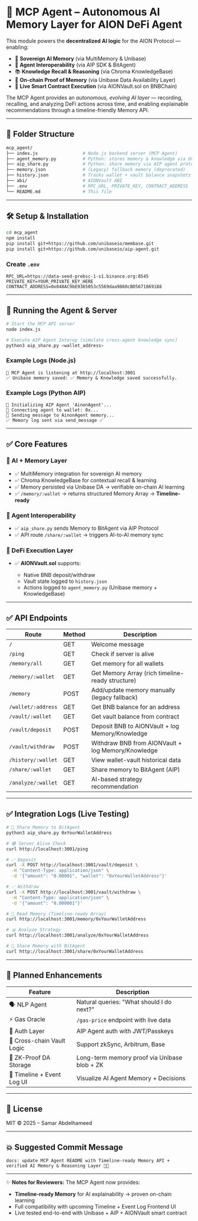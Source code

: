 # 🧠 MCP Agent – Autonomous AI Memory Layer for AION DeFi Agent

This module powers the **decentralized AI logic** for the AION Protocol — enabling:

- 🧠 **Sovereign AI Memory** (via MultiMemory & Unibase)
- 🧩 **Agent Interoperability** (via AIP SDK & BitAgent)
- 📚 **Knowledge Recall & Reasoning** (via Chroma KnowledgeBase)
- 💾 **On-chain Proof of Memory** (via Unibase Data Availability Layer)
- 🔐 **Live Smart Contract Execution** (via AIONVault.sol on BNBChain)

The MCP Agent provides an _autonomous, evolving AI layer_ — recording, recalling, and analyzing DeFi actions across time, and enabling explainable recommendations through a timeline-friendly Memory API.

---

## 📁 Folder Structure

```bash
mcp_agent/
├── index.js                 # Node.js backend server (MCP Agent)
├── agent_memory.py          # Python: stores memory & knowledge via Unibase SDK
├── aip_share.py             # Python: share memory via AIP agent protocol
├── memory.json              # (Legacy) fallback memory (deprecated)
├── history.json             # Tracks wallet + vault balance snapshots
├── abi/                     # AIONVault ABI
├── .env                     # RPC_URL, PRIVATE_KEY, CONTRACT_ADDRESS
└── README.md                # This file
```

---

## 🛠 Setup & Installation

```bash
cd mcp_agent
npm install
pip install git+https://github.com/unibaseio/membase.git
pip install git+https://github.com/unibaseio/aip-agent.git
```

### Create `.env`

```env
RPC_URL=https://data-seed-prebsc-1-s1.binance.org:8545
PRIVATE_KEY=YOUR_PRIVATE_KEY_HERE
CONTRACT_ADDRESS=0x048AC9bE9365053c5569daa9860cBD5671869188
```

---

## 🚀 Running the Agent & Server

```bash
# Start the MCP API server
node index.js

# Execute AIP Agent Interop (simulate cross-agent knowledge sync)
python3 aip_share.py <wallet_address>
```

### Example Logs (Node.js)

```
🚀 MCP Agent is listening at http://localhost:3001
✅ Unibase memory saved: ✅ Memory & Knowledge saved successfully.
```

### Example Logs (Python AIP)

```
🔗 Initializing AIP Agent 'AinonAgent'...
🔑 Connecting agent to wallet: 0x...
📩 Sending message to AinonAgent memory...
✅ Memory log sent via send_message ✅
```

---

## ✅ Core Features

### 🧠 AI + Memory Layer

- ✅ MultiMemory integration for sovereign AI memory
- ✅ Chroma KnowledgeBase for contextual recall & learning
- ✅ Memory persisted via Unibase DA → verifiable on-chain AI learning
- ✅ `/memory/:wallet` → returns structured Memory Array → **Timeline-ready**

### 🤝 Agent Interoperability

- ✅ `aip_share.py` sends Memory to BitAgent via AIP Protocol
- ✅ API route `/share/:wallet` → triggers AI-to-AI memory sync

### 🔐 DeFi Execution Layer

- ✅ **AIONVault.sol** supports:

  - Native BNB deposit/withdraw
  - Vault state logged to `history.json`
  - Actions logged to `agent_memory.py` (Unibase memory + KnowledgeBase)

---

## ✅ API Endpoints

| Route              | Method | Description                                        |
| ------------------ | ------ | -------------------------------------------------- |
| `/`                | GET    | Welcome message                                    |
| `/ping`            | GET    | Check if server is alive                           |
| `/memory/all`      | GET    | Get memory for all wallets                         |
| `/memory/:wallet`  | GET    | Get Memory Array (rich timeline-ready structure)   |
| `/memory`          | POST   | Add/update memory manually (legacy fallback)       |
| `/wallet/:address` | GET    | Get BNB balance for an address                     |
| `/vault/:wallet`   | GET    | Get vault balance from contract                    |
| `/vault/deposit`   | POST   | Deposit BNB to AIONVault + log Memory/Knowledge    |
| `/vault/withdraw`  | POST   | Withdraw BNB from AIONVault + log Memory/Knowledge |
| `/history/:wallet` | GET    | View wallet-vault historical data                  |
| `/share/:wallet`   | GET    | Share memory to BitAgent (AIP)                     |
| `/analyze/:wallet` | GET    | AI-based strategy recommendation                   |

---

## ✅ Integration Logs (Live Testing)

```bash
# 🔁 Share Memory to BitAgent
python3 aip_share.py 0xYourWalletAddress

# 🟢 Server Alive Check
curl http://localhost:3001/ping

# ✅ Deposit
curl -X POST http://localhost:3001/vault/deposit \
  -H "Content-Type: application/json" \
  -d '{"amount": "0.00001", "wallet": "0xYourWalletAddress"}'

# ✅ Withdraw
curl -X POST http://localhost:3001/vault/withdraw \
  -H "Content-Type: application/json" \
  -d '{"amount": "0.000001"}'

# 🧠 Read Memory (Timeline-ready Array)
curl http://localhost:3001/memory/0xYourWalletAddress

# 📊 Analyze Strategy
curl http://localhost:3001/analyze/0xYourWalletAddress

# 🔁 Share Memory with BitAgent
curl http://localhost:3001/share/0xYourWalletAddress
```

---

## 🧩 Planned Enhancements

| Feature                    | Description                                  |
| -------------------------- | -------------------------------------------- |
| 🗣️ NLP Agent               | Natural queries: "What should I do next?"    |
| ⚡ Gas Oracle              | `/gas-price` endpoint with live data         |
| 🔐 Auth Layer              | AIP Agent auth with JWT/Passkeys             |
| 🌉 Cross-chain Vault Logic | Support zkSync, Arbitrum, Base               |
| 🔏 ZK-Proof DA Storage     | Long-term memory proof via Unibase blob + ZK |
| 🧠 Timeline + Event Log UI | Visualize AI Agent Memory + Decisions        |

---

## 📄 License

MIT © 2025 – Samar Abdelhameed

---

## 💥 Suggested Commit Message

```text
docs: update MCP Agent README with Timeline-ready Memory API + verified AI Memory & Reasoning Layer 🚀🧠
```

---

✨ **Notes for Reviewers:**
The MCP Agent now provides:

- **Timeline-ready Memory** for AI explainability → proven on-chain learning
- Full compatibility with upcoming Timeline + Event Log Frontend UI
- Live tested end-to-end with Unibase + AIP + AIONVault smart contract
